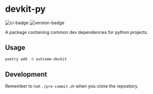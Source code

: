 # devkit-py
![ci-badge](https://github.com/outcome-co/devkit-py/workflows/Checks/badge.svg) ![version-badge](https://img.shields.io/badge/version-2.0.1-brightgreen)

A package containing common dev dependencies for python projects.

## Usage

```sh
poetry add -D outcome-devkit
```

## Development

Remember to run `./pre-commit.sh` when you clone the repository.

